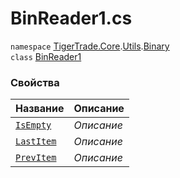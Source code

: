 
# BinReader1.cs
`namespace` [TigerTrade.Core](../../../TigerTrade.Core.md).[Utils](../../../TigerTrade.Core/Utils.md).[Binary](../../../TigerTrade.Core/Utils/Binary.md)  
    `class` [BinReader1](../../BinReader1.cs.md)

### Свойства
| Название | Описание |
| --- | --- |
| [`IsEmpty`](./Свойства/IsEmpty.md) | *Описание* |
| [`LastItem`](./Свойства/LastItem.md) | *Описание* |
| [`PrevItem`](./Свойства/PrevItem.md) | *Описание* |

